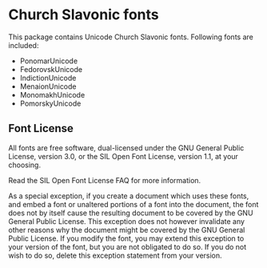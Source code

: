 # Church Slavonic fonts

This package contains Unicode Church Slavonic fonts. Following fonts are included:

* PonomarUnicode
* FedorovskUnicode
* IndictionUnicode
* MenaionUnicode
* MonomakhUnicode
* PomorskyUnicode

## Font License
All fonts are free software, dual-licensed under the GNU General Public License, version 3.0, or the SIL Open Font License, version 1.1, at your choosing.

Read the SIL Open Font License FAQ for more information.

As a special exception, if you create a document which uses these fonts, and embed a font or unaltered portions of a font into the document, the font does not by itself cause the resulting document to be covered by the GNU General Public License. This exception does not however invalidate any other reasons why the document might be covered by the GNU General Public License. If you modify the font, you may extend this exception to your version of the font, but you are not obligated to do so. If you do not wish to do so, delete this exception statement from your version.

